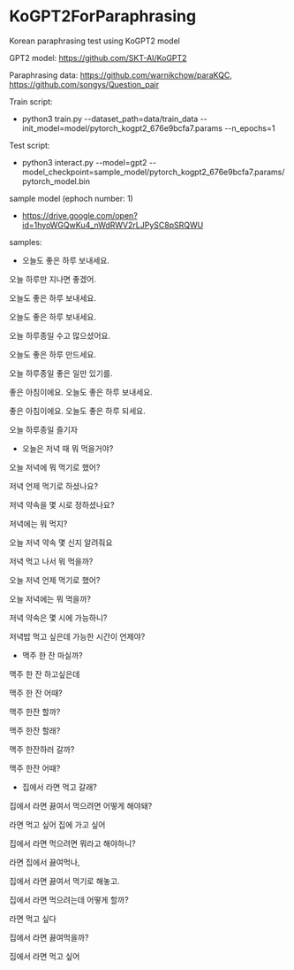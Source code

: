 # KoGPT2ForParaphrasing

Korean paraphrasing test using KoGPT2 model

GPT2 model: https://github.com/SKT-AI/KoGPT2

Paraphrasing data: https://github.com/warnikchow/paraKQC, https://github.com/songys/Question_pair

Train script:

- python3 train.py --dataset_path=data/train_data --init_model=model/pytorch_kogpt2_676e9bcfa7.params --n_epochs=1


Test script:

- python3 interact.py --model=gpt2 --model_checkpoint=sample_model/pytorch_kogpt2_676e9bcfa7.params/pytorch_model.bin

sample model (ephoch number: 1)

- https://drive.google.com/open?id=1hyoWGQwKu4_nWdRWV2rLJPySC8pSRQWU

samples:


- 오늘도 좋은 하루 보내세요.

오늘 하루만 지나면 좋겠어.

오늘도 좋은 하루 보내세요.

오늘도 좋은 하루 보내세요.

오늘 하루종일 수고 많으셨어요.

오늘도 좋은 하루 만드세요.

오늘 하루종일 좋은 일만 있기를.

좋은 아침이에요. 오늘도 좋은 하루 보내세요.

좋은 아침이에요. 오늘도 좋은 하루 되세요.

오늘 하루종일 즐기자



- 오늘은 저녁 때 뭐 먹을거야?

오늘 저녁에 뭐 먹기로 했어?</s>

저녁 언제 먹기로 하셨나요?</s>

저녁 약속을 몇 시로 정하셨나요?</s>

저녁에는 뭐 먹지?</s>

오늘 저녁 약속 몇 신지 알려줘요</s>

저녁 먹고 나서 뭐 먹을까?</s>

오늘 저녁 언제 먹기로 했어?</s>

오늘 저녁에는 뭐 먹을까?</s>

저녁 약속은 몇 시에 가능하니?</s>

저녁밥 먹고 싶은데 가능한 시간이 언제야?</s>



- 맥주 한 잔 마실까?

맥주 한 잔 하고싶은데</s>

맥주 한 잔 어때?</s>

맥주 한잔 할까?</s>

맥주 한잔 할래?</s>

맥주 한잔하러 갈까?</s>

맥주 한잔 어때?</s>



- 집에서 라면 먹고 갈래?

집에서 라면 끓여서 먹으려면 어떻게 해야돼?</s>

라면 먹고 싶어 집에 가고 싶어</s>

집에서 라면 먹으려면 뭐라고 해야하니?</s>

라면 집에서 끓여먹나,</s>

집에서 라면 끓여서 먹기로 해놓고.</s>

집에서 라면 먹으려는데 어떻게 할까?</s>

라면 먹고 싶다</s>

집에서 라면 끓여먹을까?</s>

집에서 라면 먹고 싶어</s>

